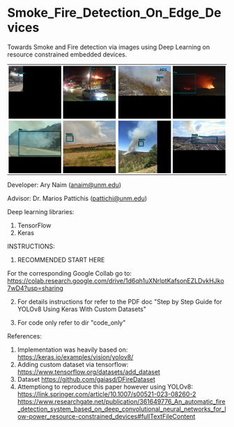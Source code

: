 # Smoke_Fire_Detection_On_Edge_Devices
Towards Smoke and Fire detection via images using Deep Learning on resource constrained embedded devices. 

<!DOCTYPE html>
<html lang="en">
<head>
    <meta charset="UTF-8">
    <meta name="viewport" content="width=device-width, initial-scale=1.0">
    <style>
        table {
            border-collapse: collapse;
        }
        td {
            padding: 0;
        }
        img {
            width: 100%;
            height: auto;
            display: block;
        }
    </style>
</head>
<body>

<table>
    <tr>
        <td><img src="read_me_images/fire_1.png"></td>
        <td><img src="read_me_images/smoke_1.png"></td>
    </tr>
</table>

</body>
</html>

Developer: Ary Naim (anaim@unm.edu)

Advisor: Dr. Marios Pattichis (pattichi@unm.edu)

Deep learning libraries:

1) TensorFlow
2) Keras

INSTRUCTIONS:

1) RECOMMENDED START HERE

For the corresponding Google Collab go to: https://colab.research.google.com/drive/1d6qh1uXNrlptKafsonEZLDvkHJko7wD4?usp=sharing

2) For details instructions for refer to the PDF doc "Step by Step Guide for YOLOv8 Using Keras With Custom Datasets"

3) For code only refer to dir "code_only"

References:

1) Implementation was heavily based on:                         https://keras.io/examples/vision/yolov8/
2) Adding custom dataset via tensorflow:                        https://www.tensorflow.org/datasets/add_dataset
3) Dataset                                                      https://github.com/gaiasd/DFireDataset
4) Attemptiong to reproduce this paper however using YOLOv8:    
                                                                https://link.springer.com/article/10.1007/s00521-023-08260-2
                                                                https://www.researchgate.net/publication/361649776_An_automatic_fire_detection_system_based_on_deep_convolutional_neural_networks_for_low-power_resource-constrained_devices#fullTextFileContent
